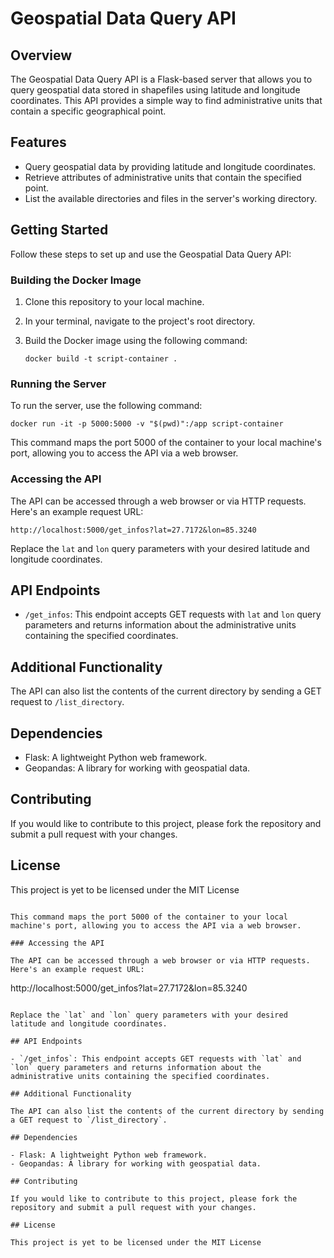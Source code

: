 

# Geospatial Data Query API

## Overview

The Geospatial Data Query API is a Flask-based server that allows you to query geospatial data stored in shapefiles using latitude and longitude coordinates. This API provides a simple way to find administrative units that contain a specific geographical point.

## Features

- Query geospatial data by providing latitude and longitude coordinates.
- Retrieve attributes of administrative units that contain the specified point.
- List the available directories and files in the server's working directory.

## Getting Started

Follow these steps to set up and use the Geospatial Data Query API:

### Building the Docker Image

1. Clone this repository to your local machine.
2. In your terminal, navigate to the project's root directory.
3. Build the Docker image using the following command:

   ```
   docker build -t script-container .
   ```

### Running the Server

To run the server, use the following command:

```
docker run -it -p 5000:5000 -v "$(pwd)":/app script-container
```

This command maps the port 5000 of the container to your local machine's port, allowing you to access the API via a web browser.

### Accessing the API

The API can be accessed through a web browser or via HTTP requests. Here's an example request URL:

```
http://localhost:5000/get_infos?lat=27.7172&lon=85.3240
```

Replace the `lat` and `lon` query parameters with your desired latitude and longitude coordinates.

## API Endpoints

- `/get_infos`: This endpoint accepts GET requests with `lat` and `lon` query parameters and returns information about the administrative units containing the specified coordinates.

## Additional Functionality

The API can also list the contents of the current directory by sending a GET request to `/list_directory`.

## Dependencies

- Flask: A lightweight Python web framework.
- Geopandas: A library for working with geospatial data.

## Contributing

If you would like to contribute to this project, please fork the repository and submit a pull request with your changes.

## License

This project is yet to be licensed under the MIT License 

```

This command maps the port 5000 of the container to your local machine's port, allowing you to access the API via a web browser.

### Accessing the API

The API can be accessed through a web browser or via HTTP requests. Here's an example request URL:

```
http://localhost:5000/get_infos?lat=27.7172&lon=85.3240
```

Replace the `lat` and `lon` query parameters with your desired latitude and longitude coordinates.

## API Endpoints

- `/get_infos`: This endpoint accepts GET requests with `lat` and `lon` query parameters and returns information about the administrative units containing the specified coordinates.

## Additional Functionality

The API can also list the contents of the current directory by sending a GET request to `/list_directory`.

## Dependencies

- Flask: A lightweight Python web framework.
- Geopandas: A library for working with geospatial data.

## Contributing

If you would like to contribute to this project, please fork the repository and submit a pull request with your changes.

## License

This project is yet to be licensed under the MIT License 

